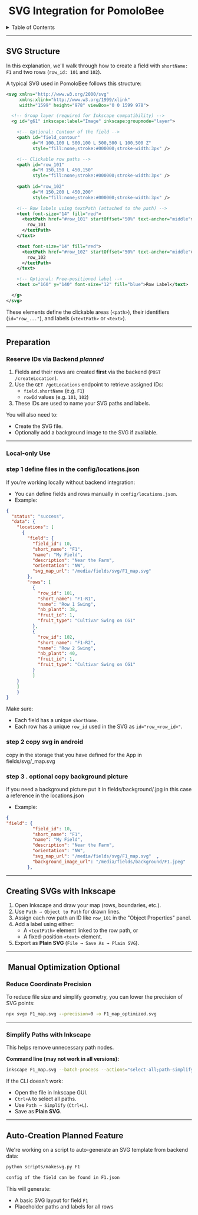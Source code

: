 # ️ SVG Integration for PomoloBee

<details>
<summary>Table of Contents</summary>
 
<!-- TOC -->
- [️ SVG Integration for PomoloBee](#svg-integration-for-pomolobee)
  - [SVG Structure](#svg-structure)
  - [Preparation](#preparation)
    - [Reserve IDs via Backend *planned*](#reserve-ids-via-backend-planned)
    - [Local-only Use](#local-only-use)
    - [step 1 define files in the config/locations.json](#step-1-define-files-in-the-configlocationsjson)
    - [step 2 copy svg in android](#step-2-copy-svg-in-android)
    - [step 3 . optional copy background picture](#step-3-optional-copy-background-picture)
  - [Creating SVGs with Inkscape](#creating-svgs-with-inkscape)
  - [️ Manual Optimization Optional](#manual-optimization-optional)
    - [Reduce Coordinate Precision](#reduce-coordinate-precision)
    - [Simplify Paths with Inkscape](#simplify-paths-with-inkscape)
  - [Auto-Creation Planned Feature](#auto-creation-planned-feature)
<!-- TOC END -->

</details>

---

## SVG Structure

In this explanation, we'll walk through how to create a field with `shortName: F1` and two rows (`row_id: 101` and `102`).

A typical SVG used in PomoloBee follows this structure:

```xml
<svg xmlns="http://www.w3.org/2000/svg"
     xmlns:xlink="http://www.w3.org/1999/xlink"
     width="1599" height="978" viewBox="0 0 1599 978">

  <!-- Group layer (required for Inkscape compatibility) -->
  <g id="g61" inkscape:label="Image" inkscape:groupmode="layer">

    <!-- Optional: Contour of the field -->
    <path id="field_contour"
          d="M 100,100 L 500,100 L 500,500 L 100,500 Z"
          style="fill:none;stroke:#000000;stroke-width:3px" />

    <!-- Clickable row paths -->
    <path id="row_101"
          d="M 150,150 L 450,150"
          style="fill:none;stroke:#000000;stroke-width:3px" />
    
    <path id="row_102"
          d="M 150,200 L 450,200"
          style="fill:none;stroke:#000000;stroke-width:3px" />

    <!-- Row labels using textPath (attached to the path) -->
    <text font-size="14" fill="red">
      <textPath href="#row_101" startOffset="50%" text-anchor="middle">
        row_101
      </textPath>
    </text>

    <text font-size="14" fill="red">
      <textPath href="#row_102" startOffset="50%" text-anchor="middle">
        row_102
      </textPath>
    </text>

    <!-- Optional: Free-positioned label -->
    <text x="160" y="140" font-size="12" fill="blue">Row Label</text>

  </g>
</svg>
```

These elements define the clickable areas (`<path>`), their identifiers (`id="row_..."`), and labels (`<textPath>` or `<text>`).

---

## Preparation

### Reserve IDs via Backend *planned*

1. Fields and their rows are created **first** via the backend (`POST /createLocation`).
2. Use the `GET /getLocations` endpoint to retrieve assigned IDs:
   - `field.shortName` (e.g. `F1`)
   - `rowId` values (e.g. `101`, `102`)
3. These IDs are used to name your SVG paths and labels.

You will also need to:
- Create the SVG file.
- Optionally add a background image to the SVG if available.

---

### Local-only Use

### step 1 define files in the config/locations.json

If you’re working locally without backend integration:

- You can define fields and rows manually in `config/locations.json`.
- Example:

```json
{
  "status": "success",
  "data": {
    "locations": [
      {
        "field": {
          "field_id": 10,
          "short_name": "F1",
          "name": "My Field",
          "description": "Near the Farm",
          "orientation": "NW",
          "svg_map_url": "/media/fields/svg/F1_map.svg" 
        },
        "rows": [
          {
            "row_id": 101,
            "short_name": "F1-R1",
            "name": "Row 1 Swing",
            "nb_plant": 38,
            "fruit_id": 1,
            "fruit_type": "Cultivar Swing on CG1"
          },
          {
            "row_id": 102,
            "short_name": "F1-R2",
            "name": "Row 2 Swing",
            "nb_plant": 40,
            "fruit_id": 1,
            "fruit_type": "Cultivar Swing on CG1"
          }
          ]
    }
    ]
    }
}
```

Make sure:
- Each field has a unique `shortName`.
- Each row has a unique `row_id` used in the SVG as `id="row_<row_id>"`.


### step 2 copy svg in android

copy in the storage that you have defined for the App in fields/svg/<SHORTNAME>_map.svg


### step 3 . optional copy background picture

if you need a background picture put it in fields/background/<SHORTNAME>.jpg
in this case  a reference in the locations.json
      
- Example:

```json
{
"field": {
          "field_id": 10,
          "short_name": "F1",
          "name": "My Field",
          "description": "Near the Farm",
          "orientation": "NW",
          "svg_map_url": "/media/fields/svg/F1_map.svg"  ,
          "background_image_url": "/media/fields/background/F1.jpeg"
        },  
```

---

## Creating SVGs with Inkscape

1. Open Inkscape and draw your map (rows, boundaries, etc.).
2. Use `Path → Object to Path` for drawn lines.
3. Assign each row path an ID like `row_101` in the "Object Properties" panel.
4. Add a label using either:
   - A `<textPath>` element linked to the row path, or
   - A fixed-position `<text>` element.
5. Export as **Plain SVG** (`File → Save As → Plain SVG`).

---

## ️ Manual Optimization Optional

### Reduce Coordinate Precision

To reduce file size and simplify geometry, you can lower the precision of SVG points:

```bash
npx svgo F1_map.svg --precision=0 -o F1_map_optimized.svg
```

---

### Simplify Paths with Inkscape

This helps remove unnecessary path nodes.

**Command line (may not work in all versions):**
```bash
inkscape F1_map.svg --batch-process --actions="select-all;path-simplify;export-plain-svg"
```

If the CLI doesn't work:

- Open the file in Inkscape GUI.
- `Ctrl+A` to select all paths.
- Use `Path → Simplify` (`Ctrl+L`).
- Save as **Plain SVG**.

---

## Auto-Creation Planned Feature

We're working on a script to auto-generate an SVG template from backend data:

```bash
python scripts/makesvg.py F1 

config of the field can be found in F1.json
```

This will generate:
- A basic SVG layout for field `F1`
- Placeholder paths and labels for all rows
 
